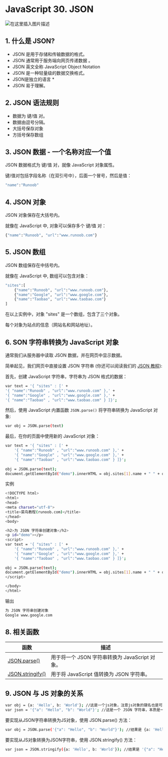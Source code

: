 #  JavaScript 30. JSON


![在这里插入图片描述](https://img-blog.csdnimg.cn/3a9f921275af42768afdb70fb836a03c.png)


## 1. 什么是 JSON?

 - JSON 是用于存储和传输数据的格式。
 - JSON 通常用于服务端向网页传递数据 。
 - JSON 英文全称 JavaScript Object Notation
 - JSON 是一种轻量级的数据交换格式。
 - JSON是独立的语言 *
 - JSON 易于理解。

##  2. JSON 语法规则

 - 数据为 键/值 对。
 - 数据由逗号分隔。
 - 大括号保存对象
 - 方括号保存数组

##  3. JSON 数据 - 一个名称对应一个值
JSON 数据格式为 键/值 对，就像 JavaScript 对象属性。

键/值对包括字段名称（在双引号中），后面一个冒号，然后是值：

```bash
"name":"Runoob"
```

## 4. JSON 对象
JSON 对象保存在大括号内。

就像在 JavaScript 中, 对象可以保存多个 键/值 对：

```bash
{"name":"Runoob", "url":"www.runoob.com"}
```
## 5. JSON 数组
JSON 数组保存在中括号内。

就像在 JavaScript 中, 数组可以包含对象：

```bash
"sites":[
    {"name":"Runoob", "url":"www.runoob.com"}, 
    {"name":"Google", "url":"www.google.com"},
    {"name":"Taobao", "url":"www.taobao.com"}
]
```
在以上实例中，对象 "sites" 是一个数组，包含了三个对象。

每个对象为站点的信息（网站名和网站地址）。

## 6. SON 字符串转换为 JavaScript 对象
通常我们从服务器中读取 JSON 数据，并在网页中显示数据。

简单起见，我们网页中直接设置 JSON 字符串 (你还可以阅读我们的 [JSON 教程](https://www.runoob.com/json/json-tutorial.html)):

首先，创建 JavaScript 字符串，字符串为 JSON 格式的数据：

```bash
var text = '{ "sites" : [' +
'{ "name":"Runoob" , "url":"www.runoob.com" },' +
'{ "name":"Google" , "url":"www.google.com" },' +
'{ "name":"Taobao" , "url":"www.taobao.com" } ]}';
```
然后，使用 JavaScript 内置函数 `JSON.parse()` 将字符串转换为 JavaScript 对象:

```bash
var obj = JSON.parse(text)
```
最后，在你的页面中使用新的 JavaScript 对象：

```bash
var text = '{ "sites" : [' +
    '{ "name":"Runoob" , "url":"www.runoob.com" },' +
    '{ "name":"Google" , "url":"www.google.com" },' +
    '{ "name":"Taobao" , "url":"www.taobao.com" } ]}';
    
obj = JSON.parse(text);
document.getElementById("demo").innerHTML = obj.sites[1].name + " " + obj.sites[1].url;
```
实例

```bash
<!DOCTYPE html>
<html>
<head>
<meta charset="utf-8">
<title>菜鸟教程(runoob.com)</title>
</head>
<body>

<h2>为 JSON 字符串创建对象</h2>
<p id="demo"></p>
<script>
var text = '{ "sites" : [' +
	'{ "name":"Runoob" , "url":"www.runoob.com" },' +
	'{ "name":"Google" , "url":"www.google.com" },' +
	'{ "name":"Taobao" , "url":"www.taobao.com" } ]}';
	
obj = JSON.parse(text);
document.getElementById("demo").innerHTML = obj.sites[1].name + " " + obj.sites[1].url;
</script>

</body>
</html>
```
输出

```bash
为 JSON 字符串创建对象
Google www.google.com
```

## 8. 相关函数

|函数|	描述|
|--|--|
|[JSON.parse()](https://www.runoob.com/js/javascript-json-parse.html)|	用于将一个 JSON 字符串转换为 JavaScript 对象。
|[JSON.stringify()](https://www.runoob.com/js/javascript-json-stringify.html)	|用于将 JavaScript 值转换为 JSON 字符串。


## 9. JSON 与 JS 对象的关系

```bash
var obj = {a: 'Hello', b: 'World'}; //这是一个js对象，注意js对象的键名也是可以使用引号包裹的,这里的键名就不用引号包含
var json = '{"a": "Hello", "b": "World"}'; //这是一个 JSON 字符串，本质是一个字符串
```
要实现从JSON字符串转换为JS对象，使用 JSON.parse() 方法：

```bash
var obj = JSON.parse('{"a": "Hello", "b": "World"}'); //结果是 {a: 'Hello', b: 'World'}  一个对象
```
要实现从JS对象转换为JSON字符串，使用 JSON.stringify() 方法：

```bash
var json = JSON.stringify({a: 'Hello', b: 'World'}); //结果是 '{"a": "Hello", "b": "World"}'  一个JSON格式的字符串
```


